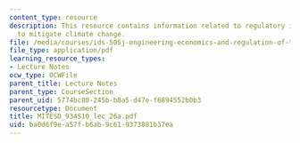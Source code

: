 ```yaml
---
content_type: resource
description: This resource contains information related to regulatory instruments
  to mitigate climate change.
file: /media/courses/ids-505j-engineering-economics-and-regulation-of-the-electric-power-sector-spring-2010/ba0d6f9ea57fb6ab9c619373881b37ea_MITESD_934S10_lec_26a.pdf
file_type: application/pdf
learning_resource_types:
- Lecture Notes
ocw_type: OCWFile
parent_title: Lecture Notes
parent_type: CourseSection
parent_uid: 5774bc80-245b-b8a5-d47e-f6894552b0b3
resourcetype: Document
title: MITESD_934S10_lec_26a.pdf
uid: ba0d6f9e-a57f-b6ab-9c61-9373881b37ea
---
```

